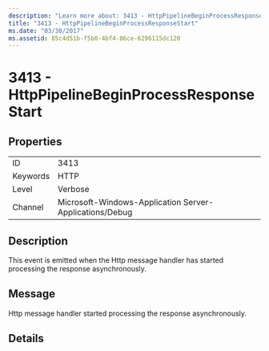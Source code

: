 ```yaml
---
description: "Learn more about: 3413 - HttpPipelineBeginProcessResponseStart"
title: "3413 - HttpPipelineBeginProcessResponseStart"
ms.date: "03/30/2017"
ms.assetid: 85c4d51b-f5b0-4bf4-86ce-6296115dc120
---
```

# 3413 - HttpPipelineBeginProcessResponseStart

## Properties  
  
|||  
|-|-|  
|ID|3413|  
|Keywords|HTTP|  
|Level|Verbose|  
|Channel|Microsoft-Windows-Application Server-Applications/Debug|  
  
## Description  

 This event is emitted when the Http message handler has started processing the response asynchronously.  
  
## Message  

 Http message handler started processing the response asynchronously.  
  
## Details

